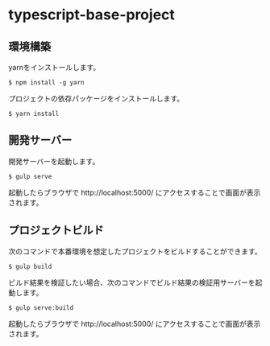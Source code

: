 # typescript-base-project

## 環境構築

yarnをインストールします。

```console
$ npm install -g yarn
```

プロジェクトの依存パッケージをインストールします。

```console
$ yarn install
```


## 開発サーバー

開発サーバーを起動します。

```console
$ gulp serve
```

起動したらブラウザで http://localhost:5000/ にアクセスすることで画面が表示されます。


## プロジェクトビルド

次のコマンドで本番環境を想定したプロジェクトをビルドすることができます。

```console
$ gulp build 
```

ビルド結果を検証したい場合、次のコマンドでビルド結果の検証用サーバーを起動します。

```console
$ gulp serve:build
```

起動したらブラウザで http://localhost:5000/ にアクセスすることで画面が表示されます。

